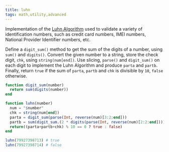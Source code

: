 ```yaml
---
title: luhn
tags: math,utility,advanced
---
```


Implementation of the [Luhn Algorithm](https://en.wikipedia.org/wiki/Luhn_algorithm) used to validate a variety of identification numbers, such as credit card numbers, IMEI numbers, National Provider Identifier numbers, etc.

Define a `digit_sum()` method to get the sum of the digits of a number, using `sum()` and `digits()`.
Convert the given number to a string, store the check digit, `chk`, using `string(num[end])`.
Use slicing, `parse()` and `digit_sum()` on each digit to implement the Luhn Algorithm and produce `parta` and `partb`.
Finally, return `true` if the sum of `parta`, `partb` and `chk` is divisible by `10`, `false` otherwise. 

```jl
function digit_sum(number)
  return sum(digits(number))
end

function luhn(number)
  num = "$number"
  chk = string(num[end])
  parta = digit_sum(parse(Int, reverse(num)[3:2:end]))
  partb = sum(digit_sum.(2 * digits(parse(Int, reverse(num)[2:2:end]))))
  return((parta+partb+chk) % 10 == 0 ? true : false)
end
```

```jl
luhn(79927398713) # true
luhn(79927398714) # false
```
